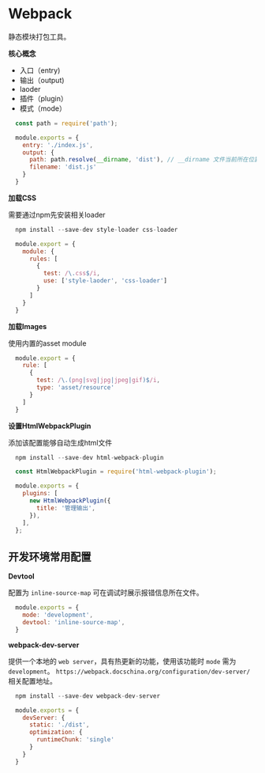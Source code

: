 # Webpack  
静态模块打包工具。

__核心概念__  
- 入口（entry)
- 输出（output)
- laoder
- 插件（plugin）
- 模式（mode）

```js
  const path = require('path');

  module.exports = {
    entry: './index.js',
    output: {
      path: path.resolve(__dirname, 'dist'), // __dirname 文件当前所在位置的路径
      filename: 'dist.js'
    }
  }
```

__加载CSS__

需要通过npm先安装相关loader

```js
  npm install --save-dev style-loader css-loader
```
```js
  module.export = {
    module: {
      rules: [
        {
          test: /\.css$/i,
          use: ['style-laoder', 'css-loader']
        }
      ]
    }
  }
```

__加载Images__

使用内置的asset module

```js
  module.export = {
    rule: [
      {
        test: /\.(png|svg|jpg|jpeg|gif)$/i,
        type: 'asset/resource'
      }
    ]
  }
```

__设置HtmlWebpackPlugin__

添加该配置能够自动生成html文件

```js
  npm install --save-dev html-webpack-plugin
```

```js
  const HtmlWebpackPlugin = require('html-webpack-plugin');

  module.exports = { 
    plugins: [
      new HtmlWebpackPlugin({
        title: '管理输出',
      }),
    ],
  };
```

## 开发环境常用配置

__Devtool__

配置为 `inline-source-map` 可在调试时展示报错信息所在文件。
```js
  module.exports = {
    mode: 'development',
    devtool: 'inline-source-map',
  }
```

__webpack-dev-server__

提供一个本地的 `web server`，具有热更新的功能，使用该功能时 `mode` 需为 `development`。
`https://webpack.docschina.org/configuration/dev-server/` 相关配置地址。
```js
  npm install --save-dev webpack-dev-server
```

```js
  module.exports = {
    devServer: {
      static: './dist',
      optimization: {
        runtimeChunk: 'single'
      }
    }
  }
```